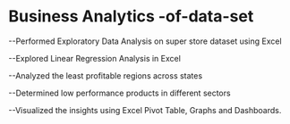 # Business Analytics -of-data-set

--Performed Exploratory Data Analysis on super store dataset using Excel

--Explored Linear Regression Analysis in Excel

--Analyzed the least profitable regions across states

--Determined low performance products in different sectors

--Visualized the insights using Excel Pivot Table, Graphs and Dashboards.

